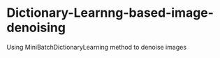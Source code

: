 # Dictionary-Learnng-based-image-denoising
Using MiniBatchDictionaryLearning method to denoise images
